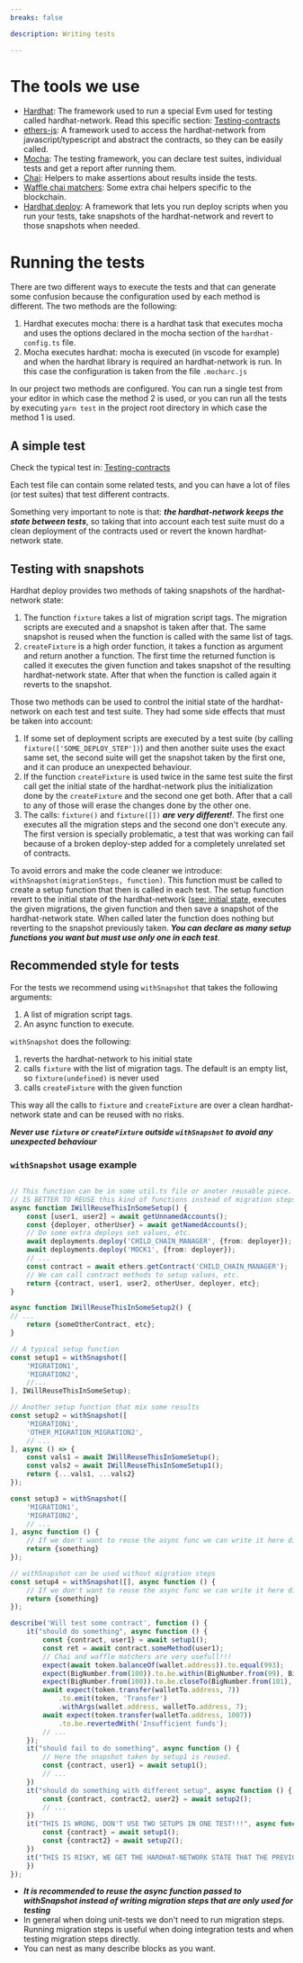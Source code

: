 ```yaml
---
breaks: false

description: Writing tests

---
```


# The tools we use

- [Hardhat](https://hardhat.org/tutorial/): The framework used to run a special Evm used for testing called
  hardhat-network. Read this specific section: [Testing-contracts](https://hardhat.org/tutorial/testing-contracts.html)
- [ethers-js](https://docs.ethers.io/v5/): A framework used to access the hardhat-network from javascript/typescript and
  abstract the contracts, so they can be easily called.
- [Mocha](https://mochajs.org/): The testing framework, you can declare test suites, individual tests and get a report
  after running them.
- [Chai](https://www.chaijs.com/): Helpers to make assertions about results inside the tests.
- [Waffle chai matchers](https://ethereum-waffle.readthedocs.io/en/latest/matchers.html): Some extra chai helpers
  specific to the blockchain.
- [Hardhat deploy](https://hardhat.org/guides/deploying.html): A framework that lets you run deploy scripts when you run
  your tests, take snapshots of the hardhat-network and revert to those snapshots when needed.

# Running the tests

There are two different ways to execute the tests and that can generate some confusion because the configuration used by
each method is different. The two methods are the following:

1. Hardhat executes mocha: there is a hardhat task that executes mocha and uses the options declared in the mocha
   section of the `hardhat-config.ts` file.
2. Mocha executes hardhat: mocha is executed (in vscode for example) and when the hardhat library is required an
   hardhat-network is run. In this case the configuration is taken from the file `.mocharc.js`

In our project two methods are configured. You can run a single test from your editor in which case the method 2 is
used, or you can run all the tests by executing `yarn test` in the project root directory in which case the method 1 is
used.

## A simple test

Check the typical test in: [Testing-contracts](https://hardhat.org/tutorial/testing-contracts.html)

Each test file can contain some related tests, and you can have a lot of files (or test suites) that test different
contracts.

Something very important to note is that: ***the hardhat-network keeps the state between tests***, so taking that into
account each test suite must do a clean deployment of the contracts used or revert the known hardhat-network state.

## Testing with snapshots

Hardhat deploy provides two methods of taking snapshots of the hardhat-network state:

1. The function `fixture` takes a list of migration script tags. The migration scripts are executed and a snapshot is
   taken after that. The same snapshot is reused when the function is called with the same list of tags.
2. `createFixture` is a high order function, it takes a function as argument and return another a function. The first
   time the returned function is called it executes the given function and takes snapshot of the resulting
   hardhat-network state. After that when the function is called again it reverts to the snapshot.

Those two methods can be used to control the initial state of the hardhat-network on each test and test suite. They had
some side effects that must be taken into account:

1. If some set of deployment scripts are executed by a test suite (by calling `fixture(['SOME_DEPLOY_STEP'])`) and then
   another suite uses the exact same set, the second suite will get the snapshot taken by the first one, and it can
   produce an unexpected behaviour.
2. If the function `createFixture` is used twice in the same test suite the first call get the initial state of the
   hardhat-network plus the initialization done by the `createFixture` and the second one get both. After that a call to
   any of those will erase the changes done by the other one.
3. The calls: `fixture()` and `fixture([])` ***are very different!***. The first one executes all the migration steps
   and the second one don't execute any. The first version is specially problematic, a test that was working can fail
   because of a broken deploy-step added for a completely unrelated set of contracts.

To avoid errors and make the code cleaner we introduce: `withSnapshot(migrationSteps, function)`. This function must be
called to create a setup function that then is called in each test. The setup function revert to the initial state of
the hardhat-network ([see: initial state](https://hardhat.org/hardhat-network/reference/#initial-state), executes the
given migrations, the given function and then save a snapshot of the hardhat-network state. When called later the
function does nothing but reverting to the snapshot previously taken. ***You can declare as many setup functions you
want but must use only one in each test***.

## Recommended style for tests

For the tests we recommend using `withSnapshot` that takes the following arguments:

1. A list of migration script tags.
2. An async function to execute.

`withSnapshot` does the following:

1. reverts the hardhat-network to his initial state
2. calls `fixture` with the list of migration tags. The default is an empty list, so `fixture(undefined)` is never used
3. calls `createFixture` with the given function

This way all the calls to `fixture` and `createFixture` are over a clean hardhat-network state and can be reused with no
risks. 

***Never use `fixture` or `createFixture` outside `withSnapshot` to avoid any unexpected behaviour*** 

### `withSnapshot` usage example

```typescript

// This function can be in some util.ts file or anoter reusable piece. 
// IS BETTER TO REUSE this kind of functions instead of migration steps when doing unit tests!!!
async function IWillReuseThisInSomeSetup() {
    const [user1, user2] = await getUnnamedAccounts();
    const {deployer, otherUser} = await getNamedAccounts();
    // Do some extra deploys set values, etc.
    await deployments.deploy('CHILD_CHAIN_MANAGER', {from: deployer});
    await deployments.deploy('MOCK1', {from: deployer});
    // ... 
    const contract = await ethers.getContract('CHILD_CHAIN_MANAGER');
    // We can call contract methods to setup values, etc.
    return {contract, user1, user2, otherUser, deployer, etc};
}

async function IWillReuseThisInSomeSetup2() {
// ...
    return {someOtherContract, etc};
}

// A typical setup function
const setup1 = withSnapshot([
    'MIGRATION1',
    'MIGRATION2',
    //...
], IWillReuseThisInSomeSetup);

// Another setup function that mix some results
const setup2 = withSnapshot([
    'MIGRATION1',
    'OTHER_MIGRATION_MIGRATION2',
    // ...
], async () => {
    const vals1 = await IWillReuseThisInSomeSetup();
    const vals2 = await IWillReuseThisInSomeSetup1();
    return {...vals1, ...vals2}
});

const setup3 = withSnapshot([
    'MIGRATION1',
    'MIGRATION2',
    // ...
], async function () {
    // If we don't want to reuse the async func we can write it here directly.
    return {something}
});

// withSnapshot can be used without migration steps
const setup4 = withSnapshot([], async function () {
    // If we don't want to reuse the async func we can write it here directly.
    return {something}
});

describe('Will test some contract', function () {
    it("should do something", async function () {
        const {contract, user1} = await setup1();
        const ret = await contract.someMethod(user1);
        // Chai and waffle matchers are very usefull!!!
        expect(await token.balanceOf(wallet.address)).to.equal(993);
        expect(BigNumber.from(100)).to.be.within(BigNumber.from(99), BigNumber.from(101));
        expect(BigNumber.from(100)).to.be.closeTo(BigNumber.from(101), 10);
        await expect(token.transfer(walletTo.address, 7))
            .to.emit(token, 'Transfer')
            .withArgs(wallet.address, walletTo.address, 7);
        await expect(token.transfer(walletTo.address, 1007))
            .to.be.revertedWith('Insufficient funds');
        // ...
    });
    it("should fail to do something", async function () {
        // Here the snapshot taken by setup1 is reused.
        const {contract, user1} = await setup1();
        // ...
    })
    it("should do something with different setup", async function () {
        const {contract, contract2, user2} = await setup2();
        // ...
    })
    it("THIS IS WRONG, DON'T USE TWO SETUPS IN ONE TEST!!!", async function () {
        const {contract} = await setup1();
        const {contract2} = await setup2();
    })
    it("THIS IS RISKY, WE GET THE HARDHAT-NETWORK STATE THAT THE PREVIOUS TEST LEAVE US!!!", async function () {
    })
});

```

- ***It is recommended to reuse the async function passed to withSnapshot instead of writing migration steps that are
  only used for testing***
- In general when doing unit-tests we don't need to run migration steps. Running migration steps is useful when doing
  integration tests and when testing migration steps directly.
- You can nest as many describe blocks as you want.



